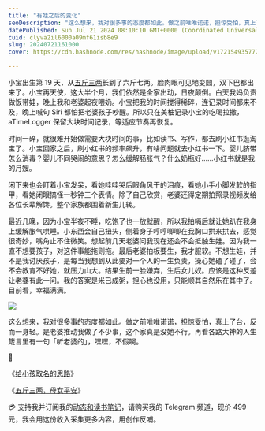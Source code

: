 ```yaml
---
title: "有娃之后的变化"
seoDescription: "这么想来，我对很多事的态度都如此。做之前唯唯诺诺，担惊受怕，真上了台，反而一身轻。"
datePublished: Sun Jul 21 2024 08:10:10 GMT+0000 (Coordinated Universal Time)
cuid: clyva2il6000a09mf61isb8e9
slug: 20240721161000
cover: https://cdn.hashnode.com/res/hashnode/image/upload/v1721549357722/ad0ed071-36f7-4aa5-a116-2061d9972103.jpeg

---
```


小宝出生第 19 天，从[五斤三两](https://mp.weixin.qq.com/s?__biz=MzI3MzU5MDA1OQ==&mid=2247488591&idx=1&sn=dde714da5d2a45821bac6afc47cdd698&chksm=eb21a60bdc562f1d216bca4badf7a641d82b1e71abc930af0ff050112fce355d254b0a44aa19&token=2048300928&lang=zh_CN#rd)长到了六斤七两。脸肉眼可见地变圆，双下巴都出来了。小宝再天使，这大半个月，我们依然是全家出动，日夜颠倒。白天我妈负责做饭带娃，晚上我和老婆起夜喂奶。小宝把我的时间搅得稀碎，连记录时间都来不及，晚上喊句 Siri 都怕把老婆孩子吵醒。所以只在美柚记录小宝的吃喝拉撒，aTimeLogger 保留大块时间记录，等适应节奏再恢复。

时间一碎，就很难开始做需要大块时间的事，比如读书、写作，都去刷小红书逛淘宝了。小宝回家之后，刷小红书的频率飙升，有啥问题就去小红书一下。婴儿脐带怎么消毒？婴儿不同哭闹的意思？怎么缓解肠胀气？什么奶瓶好……小红书就是我的月嫂。

闲下来也会盯着小宝发呆，看她哇哇哭后眼角风干的泪痕，看她小手小脚发软的指甲，看她闭眼搞怪一秒钟三个表情。除了自己欣赏，老婆还得定期拍照录视频发给各位长辈解馋。整个家族都围着新生儿转。

最近几晚，因为小宝半夜不睡，吃饱了也一放就醒，所以我拍嗝后就让她趴在我身上缓解胀气哄睡。小东西会自己扭头，侧着身子哼哼唧唧在我胸口拱来拱去，感觉很奇妙，嘴角止不住微笑。想起前几天老婆问我现在还会不会抵触生娃。因为我一直不想要孩子，对这件事能拖则拖。最后老婆拍板要生，我才服软。不想生娃，并不是我讨厌孩子，是每当我想到从此要对一个人的一生负责，操心她磕了碰了，会不会教育不好她，就压力山大。结果生前一脸嫌弃，生后女儿奴。应该是这种反差让老婆有此一问。我的答案是米已成粥，担心也没用，只能顺其自然乐在其中了。目前看，幸福满满。

![](https://cdn.hashnode.com/res/hashnode/image/upload/v1721549388182/1c72fc33-e722-49ca-8f1e-f390958e74b6.jpeg)

这么想来，我对很多事的态度都如此。做之前唯唯诺诺，担惊受怕，真上了台，反而一身轻。是老婆推动我做了不少事，这个家真是没她不行。再看各路大神的人生箴言里有一句「听老婆的」，嘿嘿，不假啊。

🔗

《[给小孩取名的思路](https://mp.weixin.qq.com/s?__biz=MzI3MzU5MDA1OQ==&mid=2247488529&idx=1&sn=36e64f4bbb03d2f8f361b3873028a932&chksm=eb21a655dc562f4369ed71b580103339f4363e5bd079acabc997bdc05e2138649436051c49f1#rd)》

《[五斤三两，母女平安](https://mp.weixin.qq.com/s?__biz=MzI3MzU5MDA1OQ==&mid=2247488591&idx=1&sn=dde714da5d2a45821bac6afc47cdd698&chksm=eb21a60bdc562f1d216bca4badf7a641d82b1e71abc930af0ff050112fce355d254b0a44aa19&token=2048300928&lang=zh_CN#rd)》

💳 支持我并订阅我的[动态和读书笔记](https://mp.weixin.qq.com/s/A_yK10ktL8Nl7RzsnGwzEg)，请购买我的 Telegram 频道，现价 499 元，我会用这份收入采集更多内容，用创作反哺。